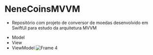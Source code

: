# NeneCoinsMVVM
 * Repositório com projeto de conversor de moedas desenvolvido em SwiftUI para estudo da arquitetura MVVM
  - Model
  - View 
  - ViewModel ![Frame 4](https://user-images.githubusercontent.com/53840501/153493675-61ded3b8-0158-4b6a-bd4e-349ec70b5bed.png)
